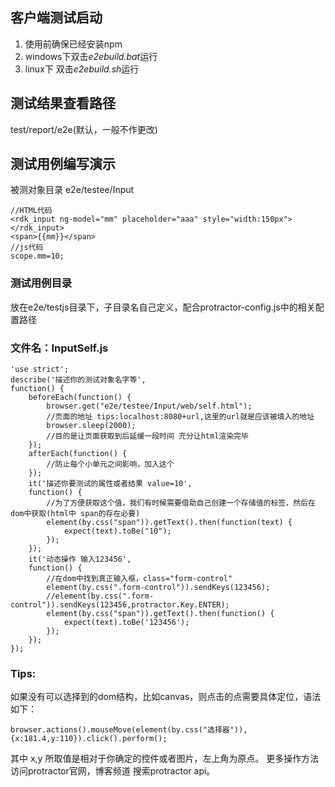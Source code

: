 ## 客户端测试启动
1. 使用前确保已经安装npm
1. windows下双击*e2ebuild.bat*运行
2. linux下 双击*e2ebuild.sh*运行

## 测试结果查看路径

test/report/e2e(默认，一般不作更改)

## 测试用例编写演示

被测对象目录 e2e/testee/Input

	//HTML代码  
	<rdk_input ng-model="mm" placeholder="aaa" style="width:150px"></rdk_input>  
	<span>{{mm}}</span>  
	//js代码  
	scope.mm=10;  

### 测试用例目录
放在e2e/testjs目录下，子目录名自己定义，配合protractor-config.js中的相关配置路径

### 文件名：InputSelf.js

	'use strict';
	describe('描述你的测试对象名字等',
	function() {
	    beforeEach(function() {
	        browser.get("e2e/testee/Input/web/self.html");
	        //页面的地址 tips:localhost:8080+url,这里的url就是应该被填入的地址  
	        browser.sleep(2000);
	        //目的是让页面获取到后延缓一段时间 充分让html渲染完毕  
	    });
	    afterEach(function() {
	        //防止每个小单元之间影响，加入这个  
	    });
	    it('描述你要测试的属性或者结果 value=10',
	    function() {
	        //为了方便获取这个值，我们有时候需要借助自己创建一个存储值的标签，然后在dom中获取(html中 span的存在必要)  
	        element(by.css("span")).getText().then(function(text) {
	            expect(text).toBe("10");
	        });
	    });
	    it('动态操作 输入123456',
	    function() {
	        //在dom中找到真正输入框，class="form-control"  
	        element(by.css(".form-control")).sendKeys(123456);
	        //element(by.css(".form-control")).sendKeys(123456,protractor.Key.ENTER);  
	        element(by.css("span")).getText().then(function() {
	            expect(text).toBe('123456');
	        });
	    });
	});

### Tips:
如果没有可以选择到的dom结构，比如canvas，则点击的点需要具体定位，语法如下：

	browser.actions().mouseMove(element(by.css("选择器")),{x:181.4,y:110}).click().perform();
  
其中 x,y 所取值是相对于你确定的控件或者图片，左上角为原点。
更多操作方法访问protractor官网，博客频道 搜索protractor api。



